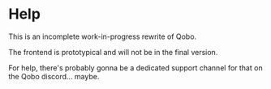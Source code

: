 # Help

This is an incomplete work-in-progress rewrite of Qobo.

The frontend is prototypical and will not be in the final version.

For help, there's probably gonna be a dedicated support channel for that on the Qobo discord... maybe.